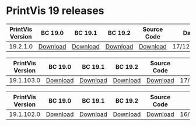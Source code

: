 # PrintVis 19 releases
|PrintVis Version|BC 19.0 | BC 19.1 | BC 19.2 |Source Code|Date|
|---|---| ---| ---|---|---|
|19.2.1.0|[Download](https://printvis.blob.core.windows.net/releases/pv365bc-19/19.2/1/19.0%20RuntimePackages.zip)| [Download](https://printvis.blob.core.windows.net/releases/pv365bc-19/19.2/1/19.1%20RuntimePackages.zip)| [Download](https://printvis.blob.core.windows.net/releases/pv365bc-19/19.2/1/19.2%20RuntimePackages.zip)|[Download](https://printvispartner.com/login/)|17/12/2021|

|PrintVis Version|BC 19.0 | BC 19.1 | BC 19.2 |Source Code|Date|
|---|---| ---| ---|---|---|
|19.1.103.0|[Download](https://printvis.blob.core.windows.net/releases/pv365bc-19/19.1/103/19.0%20RuntimePackages.zip)| [Download](https://printvis.blob.core.windows.net/releases/pv365bc-19/19.1/103/19.1%20RuntimePackages.zip)| [Download](https://printvis.blob.core.windows.net/releases/pv365bc-19/19.1/103/19.2%20RuntimePackages.zip)|[Download](https://printvispartner.com/login/)|17/12/2021|

|PrintVis Version|BC 19.0 | BC 19.1 | BC 19.2 |Source Code|Date|
|---|---| ---| ---|---|---|
|19.1.102.0|[Download](https://printvis.blob.core.windows.net/releases/pv365bc-19/19.1/102/19.0%20RuntimePackages.zip)| [Download](https://printvis.blob.core.windows.net/releases/pv365bc-19/19.1/102/19.1%20RuntimePackages.zip)| [Download](https://printvis.blob.core.windows.net/releases/pv365bc-19/19.1/102/19.2%20RuntimePackages.zip)|[Download](https://printvispartner.com/login/)|16/12/2021|

